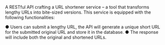 A RESTful API crafting a URL shortener service – a tool that transforms lengthy URLs into bite-sized versions. This service is equipped with the following functionalities: 

● Users can submit a lengthy URL, the API will generate a unique short URL for the submitted original URL and store it in the database. 
● The response will include both the original and shortened URLs.
